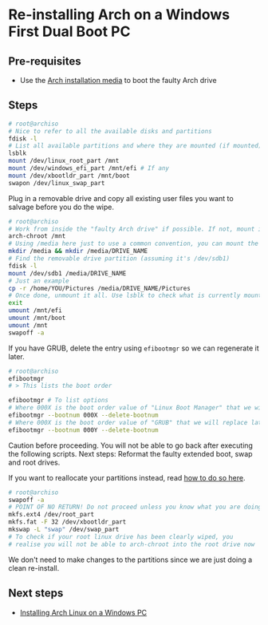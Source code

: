 # Re-installing Arch on a Windows First Dual Boot PC

## Pre-requisites

- Use the [Arch installation media](./create-installation-media.md) to boot the faulty Arch drive

## Steps

```bash
# root@archiso
# Nice to refer to all the available disks and partitions
fdisk -l
# List all available partitions and where they are mounted (if mounted)
lsblk
mount /dev/linux_root_part /mnt
mount /dev/windows_efi_part /mnt/efi # If any
mount /dev/xbootldr_part /mnt/boot
swapon /dev/linux_swap_part
```

Plug in a removable drive and copy all existing user files you want to salvage before you do the wipe.

```bash
# root@archiso
# Work from inside the "faulty Arch drive" if possible. If not, mount it in the installation media directory
arch-chroot /mnt
# Using /media here just to use a common convention, you can mount the drive wherever you like on your drive
mkdir /media && mkdir /media/DRIVE_NAME
# Find the removable drive partition (assuming it's /dev/sdb1)
fdisk -l
mount /dev/sdb1 /media/DRIVE_NAME
# Just an example
cp -r /home/YOU/Pictures /media/DRIVE_NAME/Pictures
# Once done, unmount it all. Use lsblk to check what is currently mounted
exit
umount /mnt/efi
umount /mnt/boot
umount /mnt
swapoff -a
```

If you have GRUB, delete the entry using `efibootmgr` so we can regenerate it later.

```bash
# root@archiso
efibootmgr
# > This lists the boot order

efibootmgr # To list options
# Where 000X is the boot order value of "Linux Boot Manager" that we will replace later
efibootmgr --bootnum 000X --delete-bootnum
# Where 000X is the boot order value of "GRUB" that we will replace later
efibootmgr --bootnum 000Y --delete-bootnum
```

Caution before proceeding. You will not be able to go back after executing the following scripts. Next steps: Reformat the faulty extended boot, swap and root drives.

If you want to reallocate your partitions instead, read [how to do so here](./initialising-partitions.md).

```bash
# root@archiso
swapoff -a
# POINT OF NO RETURN! Do not proceed unless you know what you are doing.
mkfs.ext4 /dev/root_part
mkfs.fat -F 32 /dev/xbootldr_part
mkswap -L "swap" /dev/swap_part
# To check if your root linux drive has been clearly wiped, you
# realise you will not be able to arch-chroot into the root drive now
```

We don't need to make changes to the partitions since we are just doing a clean re-install.

## Next steps


- [Installing Arch Linux on a Windows PC](./installing-windows-first-dual-boot.md)